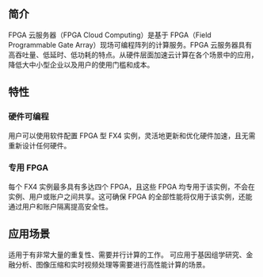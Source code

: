 ## 简介
FPGA 云服务器（FPGA Cloud Computing）是基于 FPGA（Field Programmable Gate Array）现场可编程阵列的计算服务。FPGA 云服务器具有高吞吐量、低延时、低功耗的特点。从硬件层面加速云计算在各个场景中的应用，降低大中小型企业以及用户的使用门槛和成本。


## 特性
### 硬件可编程
用户可以使用软件配置 FPGA 型 FX4 实例，灵活地更新和优化硬件加速，且无需重新设计任何硬件。
 
### 专用 FPGA
每个 FX4 实例最多具有多达四个 FPGA，且这些 FPGA 均专用于该实例，不会在实例、用户或账户之间共享。这可确保 FPGA 的全部性能将仅用于该实例，还能通过用户和账户隔离提高安全性。


## 应用场景
适用于有非常大量的重复性、需要并行计算的工作。
可应用于基因组学研究、金融分析、图像压缩和实时视频处理等需要进行高性能计算的场景。
